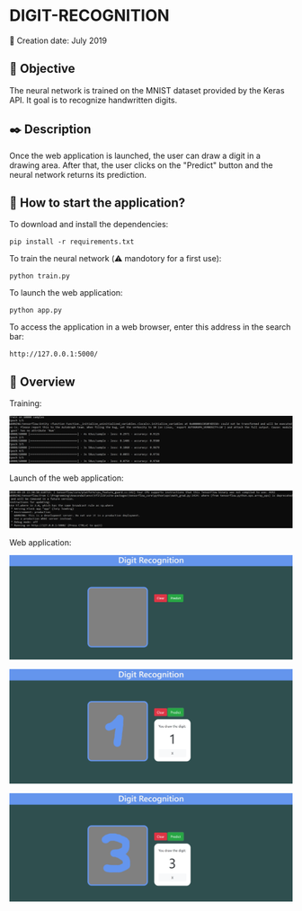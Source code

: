 # DIGIT-RECOGNITION

:date: Creation date: July 2019 

## :dart: Objective

The neural network is trained on the MNIST dataset provided by the Keras API. It goal is to recognize handwritten digits.

## :black_nib: Description

Once the web application is launched, the user can draw a digit in a drawing area. After that, the user clicks on the "Predict" button and the neural network returns its prediction.

## :rocket: How to start the application?

To download and install the dependencies:
```
pip install -r requirements.txt
```
To train the neural network (:warning: mandotory for a first use):
```
python train.py
```
To launch the web application:
```
python app.py
```
To access the application in a web browser, enter this address in the search bar:
```
http://127.0.0.1:5000/
```

## :eyes: Overview

Training:

![im_1](./screenshots/training.png)

Launch of the web application:

![im_2](./screenshots/app_launch.png)

Web application:

![im_3](./screenshots/app_1.png)

![im_4](./screenshots/app_2.png)

![im_5](./screenshots/app_3.png)

